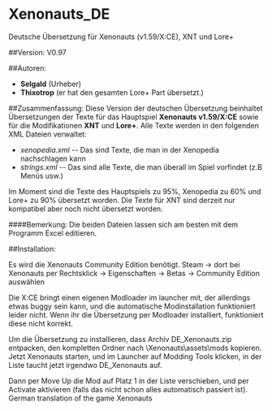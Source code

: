 # Xenonauts_DE
Deutsche Übersetzung für Xenonauts (v1.59/X:CE), XNT und Lore+

##Version:
V0.97

##Autoren:
- **Selgald** (Urheber)
- **Thixotrop** (er hat den gesamten Lore+ Part übersetzt.)

##Zusammenfassung:
Diese Version der deutschen Übersetzung beinhaltet Übersetzungen der Texte für das Hauptspiel **Xenonauts v1.59/X:CE** sowie für die Modifikationen **XNT** und **Lore+**. Alle Texte werden in den
folgenden XML Dateien verwaltet:
- *xenopedia.xml* --  Das sind Texte, die man in der Xenopedia nachschlagen kann
- *strings.xml* --  Das sind alle Texte, die man überall im Spiel vorfindet (z.B Menüs usw.)

Im Moment sind die Texte des Hauptspiels zu 95%, Xenopedia zu 60% und Lore+ zu 90% übersetzt worden. Die Texte für XNT sind derzeit nur kompatibel aber noch nicht übersetzt worden.

####Bemerkung:
Die beiden Dateien lassen sich am besten mit dem Programm Excel editieren.

##Installation:

Es wird die Xenonauts Community Edition benötigt.
Steam -> dort bei Xenonauts per Rechtsklick -> Eigenschaften -> Betas -> Community Edition auswählen

Die X:CE bringt einen eigenen Modloader im launcher mit, der allerdings etwas buggy sein kann, und die automatische Modinstallation funktioniert leider nicht. Wenn ihr die Übersetzung per Modloader installiert, funktioniert diese nicht korrekt.

Um die Übersetzung zu installieren, dass Archiv DE_Xenonauts.zip entpacken, den kompletten Ordner nach \Xenonauts\assets\mods kopieren.
Jetzt Xenonauts starten, und im Launcher auf Modding Tools klicken, in der Liste taucht jetzt irgendwo DE_Xenonauts auf.

Dann per Move Up die Mod auf Platz 1 in der Liste verschieben, und per Activate aktivieren (falls das nicht schon alles automatisch passiert ist).
German translation of the game Xenonauts
